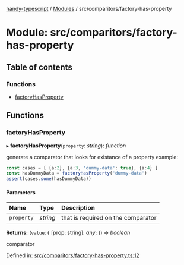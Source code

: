 [handy-typescript](../README.md) / [Modules](../modules.md) / src/comparitors/factory-has-property

# Module: src/comparitors/factory-has-property

## Table of contents

### Functions

- [factoryHasProperty](src_comparitors_factory_has_property.md#factoryhasproperty)

## Functions

### factoryHasProperty

▸ **factoryHasProperty**(`property`: *string*): *function*

generate a comparator that looks for existance of a property
example:
```typescript
const cases = [ {a:2}, {a:3, 'dummy-data': true}, {a:4} ]
const hasDummyData = factoryHasProperty('dummy-data')
assert(cases.some(hasDummyData))
```

#### Parameters

| Name | Type | Description |
| :------ | :------ | :------ |
| `property` | *string* | that is required on the comparator |

**Returns:** (`value`: { [prop: string]: *any*;  }) => *boolean*

comparator

Defined in: [src/comparitors/factory-has-property.ts:12](https://github.com/robbiemu/handy-typescript/blob/60b7785/src/comparitors/factory-has-property.ts#L12)
